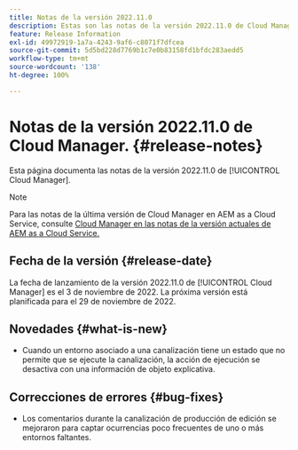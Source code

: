 ```yaml
---
title: Notas de la versión 2022.11.0
description: Estas son las notas de la versión 2022.11.0 de Cloud Manager.
feature: Release Information
exl-id: 49972919-1a7a-4243-9af6-c8071f7dfcea
source-git-commit: 5d5bd228d7769b1c7e0b83158fd1bfdc283aedd5
workflow-type: tm+mt
source-wordcount: '138'
ht-degree: 100%

---
```


# Notas de la versión 2022.11.0 de Cloud Manager. {#release-notes}

Esta página documenta las notas de la versión 2022.11.0 de [!UICONTROL Cloud Manager].

>[!NOTE]
>
>Para las notas de la última versión de Cloud Manager en AEM as a Cloud Service, consulte [Cloud Manager en las notas de la versión actuales de AEM as a Cloud Service.](https://experienceleague.adobe.com/docs/experience-manager-cloud-service/content/implementing/using-cloud-manager/release-notes-cloud-manager/release-notes-cm-current.html?lang=es)

## Fecha de la versión {#release-date}

La fecha de lanzamiento de la versión 2022.11.0 de [!UICONTROL Cloud Manager] es el 3 de noviembre de 2022. La próxima versión está planificada para el 29 de noviembre de 2022.

## Novedades {#what-is-new}

* Cuando un entorno asociado a una canalización tiene un estado que no permite que se ejecute la canalización, la acción de ejecución se desactiva con una información de objeto explicativa.

## Correcciones de errores {#bug-fixes}

* Los comentarios durante la canalización de producción de edición se mejoraron para captar ocurrencias poco frecuentes de uno o más entornos faltantes.
